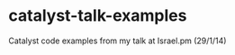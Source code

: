catalyst-talk-examples
======================

Catalyst code examples from my talk at Israel.pm (29/1/14)
